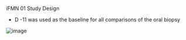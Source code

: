 iFMN 01 Study Design
- D -11 was used as the baseline for all comparisons of the oral biopsy

![image](https://github.com/user-attachments/assets/52d52a05-50b9-4d22-93cc-693e353ac54e)
